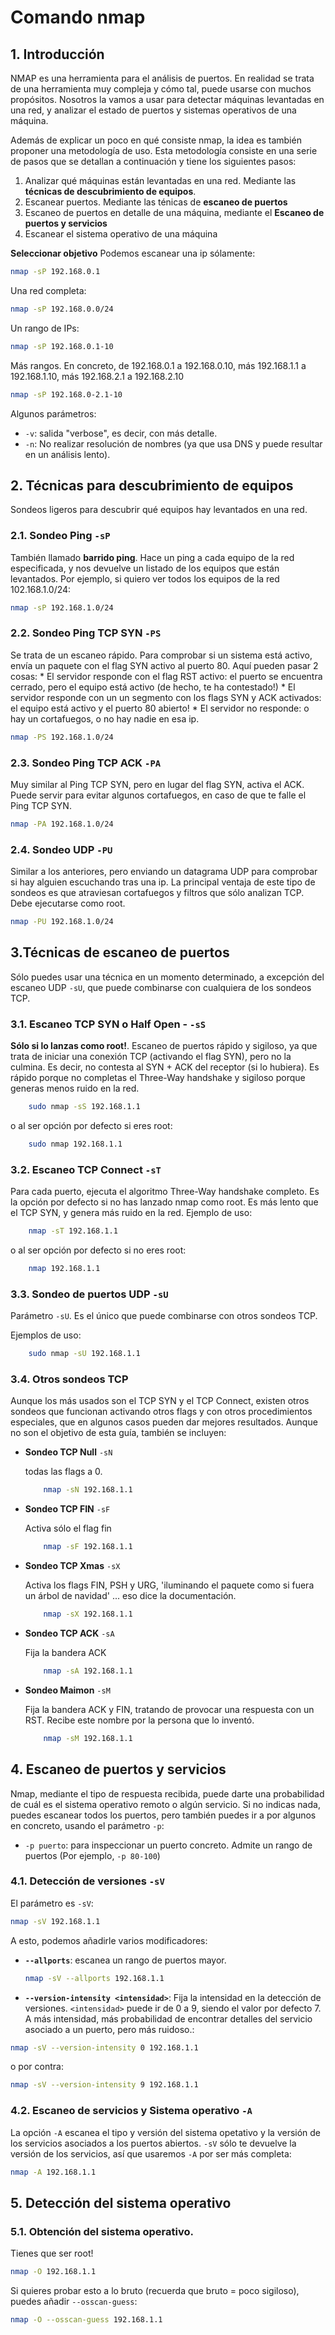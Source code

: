 # Comando nmap

## 1. Introducción
NMAP es una herramienta para el análisis de puertos. En realidad se trata de una herramienta muy compleja y cómo tal, puede usarse con muchos propósitos. Nosotros la vamos a usar para detectar máquinas levantadas en una red, y analizar el estado de puertos y sistemas operativos de una máquina.

Además de explicar un poco en qué consiste nmap, la idea es también proponer una metodología de uso. Esta metodología consiste en una serie de pasos que se detallan a continuación y tiene los siguientes pasos:
1. Analizar qué máquinas están levantadas en una red. Mediante las **técnicas de descubrimiento de equipos**.
2. Escanear puertos. Mediante las ténicas de **escaneo de puertos**
3. Escaneo de puertos en detalle de una máquina, mediante el **Escaneo de puertos y servicios**
4. Escanear el sistema operativo de una máquina 

**Seleccionar objetivo**
Podemos escanear una ip sólamente:
```bash
nmap -sP 192.168.0.1
```

Una red completa:
```bash
nmap -sP 192.168.0.0/24
```

Un rango de IPs:
```bash
nmap -sP 192.168.0.1-10
```

Más rangos. En concreto, de 192.168.0.1 a 192.168.0.10, más 192.168.1.1 a 192.168.1.10, más 192.168.2.1 a 192.168.2.10
```bash
nmap -sP 192.168.0-2.1-10
```

Algunos parámetros:
* `-v`: salida "verbose", es decir, con más detalle.
* `-n`: No realizar resolución de nombres (ya que usa DNS y puede resultar en un análisis lento).



## 2. Técnicas para descubrimiento de equipos
Sondeos ligeros para descubrir qué equipos hay levantados en una red.

### 2.1. Sondeo Ping `-sP`
También llamado **barrido ping**. Hace un ping a cada equipo de la red especificada, y nos devuelve un listado de los equipos que están levantados.
Por ejemplo, si quiero ver todos los equipos de la red 102.168.1.0/24:
```bash
nmap -sP 192.168.1.0/24
``` 

### 2.2. Sondeo Ping TCP SYN `-PS`
Se trata de un escaneo rápido. Para comprobar si un sistema está activo, envía un paquete con el flag SYN activo al puerto 80. Aquí pueden pasar 2 cosas:
    * El servidor responde con el flag RST activo: el puerto se encuentra cerrado, pero el equipo está activo (de hecho, te ha contestado!)
    * El servidor responde con un un segmento con los flags SYN y ACK activados: el equipo está activo y el puerto 80 abierto!
    * El servidor no responde: o hay un cortafuegos, o no hay nadie en esa ip.
```bash
nmap -PS 192.168.1.0/24
```

### 2.3. Sondeo Ping TCP ACK `-PA`
Muy similar al Ping TCP SYN, pero en lugar del flag SYN, activa el ACK. Puede servir para evitar algunos cortafuegos, en caso de que te falle el Ping TCP SYN.
```bash
nmap -PA 192.168.1.0/24
```

### 2.4. Sondeo UDP `-PU`
Similar a los anteriores, pero enviando un datagrama UDP para comprobar si hay alguien escuchando tras una ip. La principal ventaja de este tipo de sondeos es que atraviesan cortafuegos y filtros que sólo analizan TCP. 
Debe ejecutarse como root.

```bash
nmap -PU 192.168.1.0/24
```

## 3.Técnicas de escaneo de puertos
Sólo puedes usar una técnica en un momento determinado, a excepción del escaneo UDP `-sU`, que puede combinarse con cualquiera de los sondeos TCP.

### 3.1. Escaneo **TCP SYN** o **Half Open** - `-sS`
**Sólo si lo lanzas como root!**. Escaneo de puertos rápido y sigiloso, ya que trata de iniciar una conexión TCP (activando el flag SYN), pero no la culmina. Es decir, no contesta al SYN + ACK del receptor (si lo hubiera). Es rápido porque no completas el Three-Way handshake y sigiloso porque generas menos ruido en la red.

```bash 
    sudo nmap -sS 192.168.1.1
```
o al ser opción por defecto si eres root:
```bash 
    sudo nmap 192.168.1.1
```

### 3.2. Escaneo **TCP Connect** `-sT`
Para cada puerto, ejecuta el algoritmo Three-Way handshake completo. Es la opción por defecto si no has lanzado nmap como root. Es más lento que el TCP SYN, y genera más ruido en la red.
Ejemplo de uso:
```bash 
    nmap -sT 192.168.1.1
```
o al ser opción por defecto si no eres root:
```bash 
    nmap 192.168.1.1
```

### 3.3. Sondeo de puertos UDP `-sU`
Parámetro `-sU`. Es el único que puede combinarse con otros sondeos TCP.

Ejemplos de uso:
```bash 
    sudo nmap -sU 192.168.1.1
```

### 3.4. Otros sondeos TCP
Aunque los más usados son el TCP SYN y el TCP Connect, existen otros sondeos que funcionan activando otros flags y con otros procedimientos especiales, que en algunos casos pueden dar mejores resultados. Aunque no son el objetivo de esta guía, también se incluyen:

* **Sondeo TCP Null** `-sN`

    todas las flags a 0.
    ```bash
        nmap -sN 192.168.1.1
    ```
* **Sondeo TCP FIN** `-sF`

    Activa sólo el flag fin
    ```bash
        nmap -sF 192.168.1.1
    ```
* **Sondeo TCP Xmas** `-sX`

    Activa los flags FIN, PSH y URG, 'iluminando el paquete como si fuera un árbol de navidad' ... eso dice la documentación.
    ```bash
        nmap -sX 192.168.1.1
    ```
* **Sondeo TCP ACK** `-sA`

    Fija la bandera ACK
    ```bash
        nmap -sA 192.168.1.1
    ```
* **Sondeo Maimon** `-sM`

    Fija la bandera ACK y FIN, tratando de provocar una respuesta con un RST. Recibe este nombre por la persona que lo inventó.
    ```bash
        nmap -sM 192.168.1.1
    ```


## 4. Escaneo de puertos y servicios
Nmap, mediante el tipo de respuesta recibida, puede darte una probabilidad de cuál es el sistema operativo remoto o algún servicio. 
Si no indicas nada, puedes escanear todos los puertos, pero también puedes ir a por algunos en concreto, usando el parámetro `-p`:
* `-p puerto`: para inspeccionar un puerto concreto. Admite un rango de puertos (Por ejemplo, `-p 80-100`)

### 4.1. Detección de versiones `-sV`
El parámetro es `-sV`:

```bash
nmap -sV 192.168.1.1
```
A esto, podemos añadirle varios modificadores:
* **`--allports`**: escanea un rango de puertos mayor.
    ```bash
    nmap -sV --allports 192.168.1.1
    ```
* **`--version-intensity <intensidad>`**: Fija la intensidad en la detección de versiones. `<intensidad>` puede ir de 0 a 9, siendo el valor por defecto 7. A más intensidad, más probabilidad de encontrar detalles del servicio asociado a un puerto, pero más ruidoso.:

```bash
nmap -sV --version-intensity 0 192.168.1.1
```
o por contra:

```bash
nmap -sV --version-intensity 9 192.168.1.1
```



### 4.2. Escaneo de servicios y Sistema operativo `-A`
La opción `-A` escanea el tipo y versión del sistema opetativo y la versión de los servicios asociados a los puertos abiertos. `-sV` sólo te devuelve la versión de los servicios, así que usaremos `-A` por ser más completa:
```bash
nmap -A 192.168.1.1
```




## 5. Detección del sistema operativo
### 5.1. Obtención del sistema operativo.
Tienes que ser root!

```bash
nmap -O 192.168.1.1
```
Si quieres probar esto a lo bruto (recuerda que bruto = poco sigiloso), puedes añadir `--osscan-guess`:
```bash
nmap -O --osscan-guess 192.168.1.1
```



